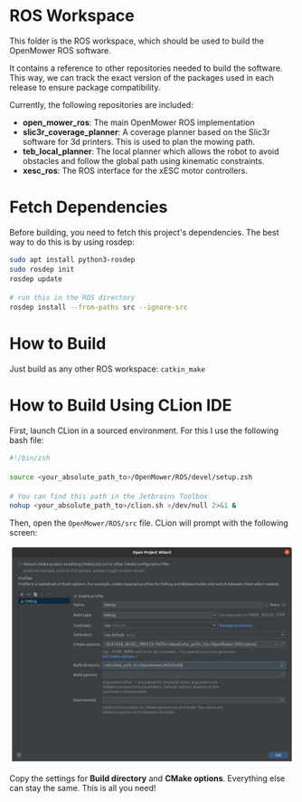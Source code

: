 # ROS Workspace
This folder is the ROS workspace, which should be used to build the OpenMower ROS software.

It contains a reference to other repositories needed to build the software. This way, we can track the exact version of the packages used in each release to ensure package compatibility.



Currently, the following repositories are included:

- **open_mower_ros**: The main OpenMower ROS implementation
- **slic3r_coverage_planner**: A coverage planner based on the Slic3r software for 3d printers. This is used to plan the mowing path.
- **teb_local_planner**: The local planner which allows the robot to avoid obstacles and follow the global path using kinematic constraints.
- **xesc_ros**: The ROS interface for the xESC motor controllers.


# Fetch Dependencies 
Before building, you need to fetch this project's dependencies. The best way to do this is by using rosdep:

```bash
sudo apt install python3-rosdep
sudo rosdep init
rosdep update

# run this in the ROS directory
rosdep install --from-paths src --ignore-src
```


# How to Build

Just build as any other ROS workspace: `catkin_make`



# How to Build Using CLion IDE

First, launch CLion in a sourced environment. For this I use the following bash file:

```bash
#!/bin/zsh

source <your_absolute_path_to>/OpenMower/ROS/devel/setup.zsh

# You can find this path in the Jetbrains Toolbox
nohup <your_absolute_path_to>/clion.sh >/dev/null 2>&1 &
```



Then, open the `OpenMower/ROS/src` file. CLion will prompt with the following screen:

![CLion CMake Settings](../img/clion_cmake_settings.png)

Copy the settings for **Build directory** and **CMake options**. Everything else can stay the same. This is all you need!
